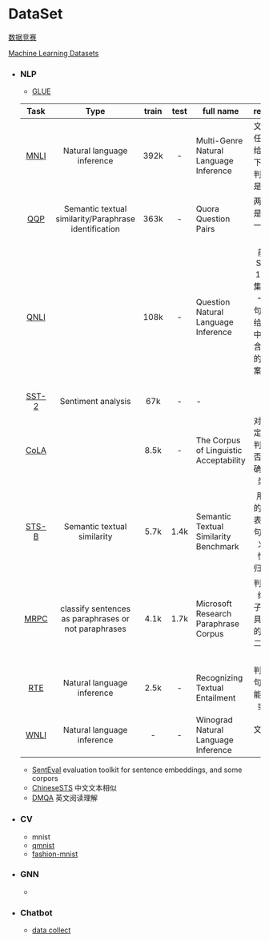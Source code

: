
# DataSet



[数据竞赛](<https://github.com/Smilexuhc/Data-Competition-TopSolution>)

[Machine Learning Datasets](https://www.datasetlist.com/)

- ### NLP

    - [GLUE](https://gluebenchmark.com/leaderboard/)
    
    |                             Task                             |                 Type               | train | test |         full name                        |                           remarks                            |
    | :----------------------------------------------------------: | :---------------------------------------------------: | :---: | :--: | -------------------------------------- | :----------------------------------------------------------: |
    |     [MNLI](http://www.nyu.edu/projects/bowman/multinli/)     |              Natural language inference               | 392k  |  -   | Multi-Genre Natural Language Inference |       文本蕴含任务，在给定前提下，需要判断假设是否成立       |
    | [QQP](https://data.quora.com/First-Quora-Dataset-Release-Question-Pairs) | Semantic textual similarity/Paraphrase identification | 363k  |  -   | Quora Question Pairs                   |                 两个句子是否语义一致，二分类                 |
    |           [QNLI](https://arxiv.org/abs/1606.05250)           |                                                       | 108k  |  -   | Question Natural Language Inference    | 前身是SQuAD 1.0数据集，给定一个问句，判断给定文本中是否包含该问句的正确答案，二分类 |
    |    [SST-2](https://github.com/facebookresearch/SentEval)     |                  Sentiment analysis                   |  67k  |  -   | -                                      |                              -                               |
    |           [CoLA](https://nyu-mll.github.io/CoLA/)            |                                                       | 8.5k  |  -   | The Corpus of Linguistic Acceptability |        对一个给定句子，判定其是否语法正确，二分类任务        |
    |    [STS-B](https://github.com/facebookresearch/SentEval)     |              Semantic textual similarity              | 5.7k  | 1.4k | Semantic Textual Similarity Benchmark  |      用1到5的分数来表征两个句子的语义相似性，回归/5分类      |
    | [MRPC](https://aclweb.org/aclwiki/Paraphrase_Identification_(State_of_the_art)) | classify sentences as paraphrases or not paraphrases  | 4.1k  | 1.7k | Microsoft Research Paraphrase Corpus   |       判断两个给定句子，是否具有相同的语义，二分类任务       |
    | [RTE](https://aclweb.org/aclwiki/Recognizing_Textual_Entailment) |              Natural language inference               | 2.5k  |  -   | Recognizing Textual Entailment         |                判断两个句子是否能够推断或对齐                |
    | [WNLI](https://cs.nyu.edu/faculty/davise/papers/WinogradSchemas/WS.html) |              Natural language inference               |   -   |  -   | Winograd Natural Language Inference    |                         文本蕴含任务                         |
    
    - [SentEval](https://github.com/facebookresearch/SentEval) evaluation toolkit for sentence embeddings, and some corpors
    - [ChineseSTS](<https://github.com/IAdmireu/ChineseSTS>) 中文文本相似
    - [DMQA](https://cs.nyu.edu/~kcho/DMQA/)  英文阅读理解




- ### CV

    - mnist
    - [qmnist](https://github.com/facebookresearch/qmnist)
    - [fashion-mnist](https://github.com/zalandoresearch/fashion-mnist)


- ### GNN

    - 

- ### Chatbot

    - [data collect](https://github.com/candlewill/Dialog_Corpus)